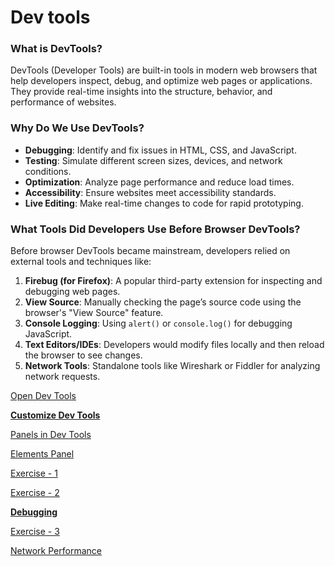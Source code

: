 # Dev tools

### **What is DevTools?**

DevTools (Developer Tools) are built-in tools in modern web browsers that help developers inspect, debug, and optimize web pages or applications. They provide real-time insights into the structure, behavior, and performance of websites.

### **Why Do We Use DevTools?**

- **Debugging**: Identify and fix issues in HTML, CSS, and JavaScript.
- **Testing**: Simulate different screen sizes, devices, and network conditions.
- **Optimization**: Analyze page performance and reduce load times.
- **Accessibility**: Ensure websites meet accessibility standards.
- **Live Editing**: Make real-time changes to code for rapid prototyping.

### **What Tools Did Developers Use Before Browser DevTools?**

Before browser DevTools became mainstream, developers relied on external tools and techniques like:

1. **Firebug (for Firefox)**: A popular third-party extension for inspecting and debugging web pages.
2. **View Source**: Manually checking the page’s source code using the browser's "View Source" feature.
3. **Console Logging**: Using `alert()` or `console.log()` for debugging JavaScript.
4. **Text Editors/IDEs**: Developers would modify files locally and then reload the browser to see changes.
5. **Network Tools**: Standalone tools like Wireshark or Fiddler for analyzing network requests.

[Open Dev Tools](Dev%20tools%20144750e8759f806a8fd0d83aa2360e48/Open%20Dev%20Tools%20144750e8759f8053ad6ef7d9d19d42dc.md)

[**Customize Dev Tools**](Dev%20tools%20144750e8759f806a8fd0d83aa2360e48/Customize%20Dev%20Tools%20144750e8759f809db36bfcd0fdac8dd4.md)

[Panels in Dev Tools](Dev%20tools%20144750e8759f806a8fd0d83aa2360e48/Panels%20in%20Dev%20Tools%20144750e8759f80338a69f207a3c03e26.md)

[Elements Panel](Dev%20tools%20144750e8759f806a8fd0d83aa2360e48/Elements%20Panel%20144750e8759f80efac04fa8c5dd9c4bf.md)

[Exercise - 1](Dev%20tools%20144750e8759f806a8fd0d83aa2360e48/Exercise%20-%201%20144750e8759f8055a383e37d2aea7dfa.md)

[Exercise - 2](Dev%20tools%20144750e8759f806a8fd0d83aa2360e48/Exercise%20-%202%20144750e8759f80bb8959e98fd34801af.md)

[**Debugging**](Dev%20tools%20144750e8759f806a8fd0d83aa2360e48/Debugging%20145750e8759f803e9a07c930902713b8.md)

[Exercise - 3](Dev%20tools%20144750e8759f806a8fd0d83aa2360e48/Exercise%20-%203%20145750e8759f80a6bc45e358220d34a9.md)

[Network Performance](Dev%20tools%20144750e8759f806a8fd0d83aa2360e48/Network%20Performance%20145750e8759f80e090b7c3579d7df58b.md)